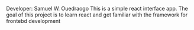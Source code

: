 Developer: Samuel W. Ouedraogo
This is a simple react interface app.
The goal of this project is to learn react and get familiar with the framework for frontebd development
